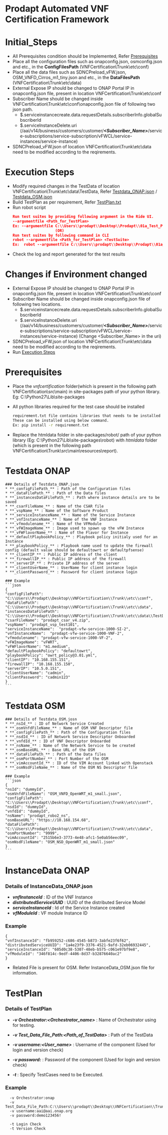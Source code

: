 # Prodapt Automated VNF Certification Framework 

# Initial_Steps 
* All Prerequisites condition should be Implemented, Refer [Prerequisites](#prerequisites)
* Place all the configuration files such as onapconfig.json, osmconfig.json and etc., in the __ConfigFilesPath__ (VNFCertification\Trunk\etc\conf)
* Place all the data files such as SDNCPreload_vFW.json, OSM_VNFD_Cirros_m1_tiny.json and etc., in the __DataFilesPath__ (VNFCertification\Trunk\etc\data)
* External Expose IP should be changed to ONAP Portal IP in onapconfig.json file, present in location VNFCertification\Trunk\etc\conf
* Subscriber Name should be changed inside VNFCertification\Trunk\etc\conf\onapconfig.json file of following two json path.
  * $.serviceinstancecreate.data.requestDetails.subscriberInfo.globalSubscriberId
  * $.serviceInstanceDelete.uri (/aai/v14/business/customers/customer/**_<Subscriber_Name>_**/service-subscriptions/service-subscription/vFWCL/service-instances/service-instance)
* SDNCPreload_vFW.json of location VNFCertification\Trunk\etc\data need to be modified according to the reqirements.

 

# Execution Steps
* Modify required changes in the TestData of location VNFCertification\Trunk\etc\data\TestData, Refer [Testdata_ONAP.json](#Testdata-ONAP) / [Testdata_OSM.json](#Testdata-OSM)
* Build TestPlan as per requirement, Refer [TestPlan.txt](#TestPlan)
* Run robot script 
    ```json
    Run test suites by providing following argument in the Ride UI.
    --argumentfile <Path_for_TestPlan>
    Ex: --argumentfile C:\\Users\\prodapt\\Desktop\\Prodapt\\01a_Test_Plan_HealthCheck_ONAP.txt
                       (OR)
    Run test suites by following command in CLI
    robot --argumentfile <Path_for_TestPlan> <TestSuite>
    Ex:  robot --argumentfile C:\\Users\\prodapt\\Desktop\\Prodapt\\01a_Test_Plan_HealthCheck_ONAP.txt
    ```
* Check the log and report generated for the test results




# Changes if Environment changed
* External Expose IP should be changed to ONAP Portal IP in onapconfig.json file, present in location VNFCertification\Trunk\etc\conf
* Subscriber Name should be changed inside onapconfig.json file of following two locations.
  * $.serviceinstancecreate.data.requestDetails.subscriberInfo.globalSubscriberId
  * $.serviceInstanceDelete.uri (/aai/v14/business/customers/customer/**_<Subscriber_Name>_**/service-subscriptions/service-subscription/vFWCL/service-instances/service-instance) (Change <Subscriber_Name> in the uri)
* SDNCPreload_vFW.json of location VNFCertification\Trunk\etc\data need to be modified according to the reqirements.
* Run [Execution Steps](#Execution-Steps)




# Prerequisites
- Place the _vnfcertification_  folder(which is present in the following path VNFCertification\src\main) in site-packages path of your python library. Eg: C:\Python27\Lib\site-packages
- All python libraries required for the test case should be installed

    ```sh
    requirement.txt file contains libraries that needs to be installed for current platform.
    These can be installed using below command.
    Ex: pip install -r requirement.txt
    ```
- Replace the htmldata folder in site-packages/robot/ path of your python library (Eg: C:\Python27\Lib\site-packages\robot\) with _htmldata_ folder (which is present in the following path VNFCertification\Trunk\src\main\resources\report).




# Testdata ONAP

    ### Details of Testdata_ONAP.json
    * **_configFilePath_** : Path of the Configuration files
    * **_dataFilePath_** : Path of the Data files
    * **_instancesDataFilePath_** : Path where instance details are to be saved
    * **_csarFileName_** : Name of the CSAR file
    * **_vspName_** : Name of the Software Product
    * **_serviceInstanceName_** : Name of the Service Instance
    * **_vnfInstanceName_** : Name of the VNF Instance
    * **_vfmodulename_** : Name of the VFModule
    * **_vFWImageName_** : Image used to spawn up the vFW Instance
    * **_vFWFlavorName_** : Name of the Flavor for Instance 
    * **_defaultPlaybookPolicy_** : Playbook policy initialy used for an Instance
    * **_playbookPolicy_** : Playbook name used to update the firewall config (default value should be defaultowrt or defaultpfsense)
    * **_clientIP_** : Public IP address of the client
    * **_firewallIP_** : Public IP address of the firewall
    * **_serverIP_** : Private IP address of the server
    * **_clientUserName_** : UserName for client instance login
    * **_clientPassword_** : Password for client instance login

    ### Example
    ```json
    {
    "configFilePath": "C:\\Users\\Prodapt\\Desktop\\VNFCertification\\Trunk\\etc\\conf",
    "dataFilePath": "C:\\Users\\Prodapt\\Desktop\\VNFCertification\\Trunk\\etc\\data",
    "instancesDataFilePath": "C:\\Users\\Prodapt\\Desktop\\VNFCertification\\Trunk\\etc\\data\\TestData\\InstancesData_ONAP.json",
    "csarFileName": "prodapt_csar_v4.zip",
    "vspName": "prodapt_vsp_test101",
    "serviceInstanceName":  "prodapt-vfw-service-1000-SI-2",
    "vnfInstanceName":  "prodapt-vfw-service-1000-VNF-2",
    "vfmodulename": "prodapt-vfw-service-1000-VF-2",
    "vFWImageName": "vFWRT",
    "vFWFlavorName": "m1.medium",
    "defaultPlaybookPolicy": "defaultowrt",
    "playbookPolicy": "owrt_policy@3.01.yml",
    "clientIP": "10.168.155.151",
    "firewallIP": "10.168.155.150",
    "serverIP": "10.5.0.151",
    "clientUserName": "cadmin",
    "clientPassword": "cadmin123"
    }
    ```




# Testdata OSM
    ### Details of Testdata_OSM.josn
    * **_nsId_** : ID of Network Service Created
    * **_osmVnfdFileName_** : Name of OSM VNF Descriptor file
    * **_configFilePath_** : Path of the Configuration files
    * **_nsdId_** : ID of Network Service Descriptor Onboarded
    * **_vnfdId_** : ID of VNF Descriptor Onboarded
    * **_nsName_** : Name of the Network Service to be created
    * **_osmBaseURL_** : Base URL of the OSM
    * **_dataFilePath_** : Path of the Data files
    * **_osmPortNumber_** : Port Number of the OSM
    * **_vimAccountId_** : ID of the VIM Account linked with Openstack
    * **_osmNsdFileName_** : Name of the OSM NS Descriptor file

    ### Example
    ```json
    {
	"nsId": "dummyId",
	"osmVnfdFileName": "OSM_VNFD_OpenWRT_m1_small.json",
	"configFilePath": "C:\\Users\\Prodapt\\Desktop\\VNFCertification\\Trunk\\etc\\conf",
	"nsdId": "dummyId",
	"vnfdId": "dummyId",
	"nsName": "prodapt_robo2_ns",
	"osmBaseURL": "https://10.168.154.68",
	"dataFilePath": "C:\\Users\\Prodapt\\Desktop\\VNFCertification\\Trunk\\etc\\data",
	"osmPortNumber": "9999",
	"vimAccountId": "2515b6e3-3773-4e48-afc1-5e0ab56eec09",
	"osmNsdFileName": "OSM_NSD_OpenWRT_m1_small.json"
    }
    ```




# InstanceData ONAP
  ### Details of InstanceData_ONAP.json
  * **_vnfInstanceId_** : ID of the VNF Instance
  * **_distributedServiceUUID_** : UUID of the distributed Service Model
  * **_serviceInstanceId_** : Id of the Service Instance created
  * **_vfModuleId_** : VF module Instance ID
  ### Example
  ```
  {
  "vnfInstanceId": "fb959252-c686-4545-b873-3abfe23f6f62", 
  "distributedServiceUUID": "1a4e23f9-3376-4521-9afd-32eb06932445", 
  "serviceInstanceId": "605d0c38-5307-48eb-b575-c061e97bf9e8", 
  "vfModuleId": "346f814c-9edf-4406-8d37-b32876640ac2"
  }
  ```
- Related File is present for OSM. Refer InstanceData_OSM.json file for information.





# TestPlan
  ### Details of TestPlan
  * **_-v Orchestrator:<Orchestrator_name>_**    : Name of Orchestrator using for testing.
  * **_-v Test_Data_File_Path:<Path_of_TestData>_**    : Path of the TestData 
  * **_-v username:<User_name>_**    : Username of the component (Used for login and version check)
  * **_-v password:<password>_**    : Password of the component (Used for login and version check)

  * **_-t <TestCase>_**    : Specify TestCases need to be Executed.
### Example
  ```
    -v Orchestrator:onap
    -v Test_Data_File_Path:C:\\Users\\prodapt\\Desktop\\VNFCertification\\Trunk\\etc\\data\\TestData\\TestData_ONAP1.json
    -v username:aai@aai.onap.org
    -v password:demo123456!

    -t Login Check
    -t Version Check
  ```
